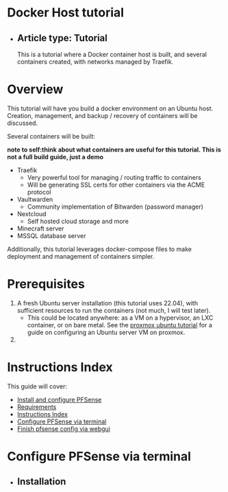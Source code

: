 # Docker Host tutorial
- ## Article type: Tutorial
    This is a tutorial where a Docker container host is built, and several containers created, with networks managed by Traefik. 

# Overview

This tutorial will have you build a docker environment on an Ubuntu host. Creation, management, and backup / recovery of containers will be discussed.  

Several containers will be built:

**note to self:think about what containers are useful for this tutorial. This is not a full build guide, just a demo**

- Traefik
  - Very powerful tool for managing / routing traffic to containers
  - Will be generating SSL certs for other containers via the ACME protocol
- Vaultwarden
  - Community implementation of Bitwarden (password manager)
- Nextcloud
  - Self hosted cloud storage and more
- Minecraft server
- MSSQL database server

Additionally, this tutorial leverages docker-compose files to make deployment and management of containers simpler. 

# Prerequisites
1. A fresh Ubuntu server installation (this tutorial uses 22.04), with sufficient resources to run the containers (not much, I will test later).
    - This could be located anywhere: as a VM  on a hypervisor, an LXC container, or on bare metal. See the [proxmox ubuntu tutorial]() for a guide on configuring an Ubuntu server VM on proxmox.
2. 

# Instructions Index
This guide will cover:
- [Install and configure PFSense](#install-and-configure-pfsense)
- [Requirements](#requirements)
- [Instructions Index](#instructions-index)
- [Configure PFSense via terminal](#configure-pfsense-via-terminal)
- [Finish pfsense config via webgui](#finish-pfsense-config-via-webgui)

# Configure PFSense via terminal

- ## Installation
